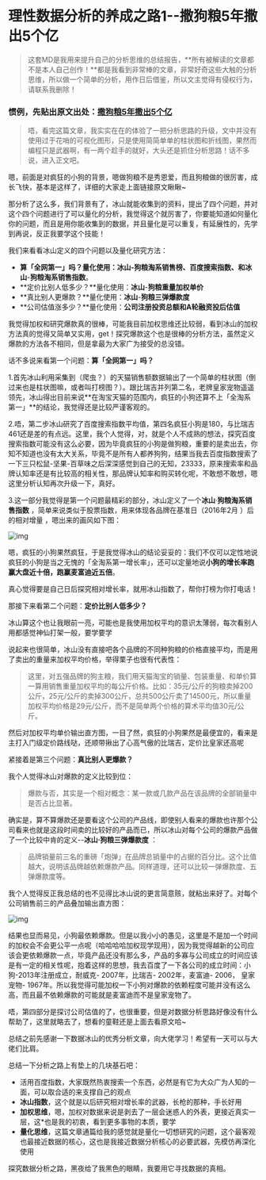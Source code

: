 # 理性数据分析的养成之路1--撒狗粮5年撒出5个亿

> 这套MD是我用来提升自己的分析思维的总结报告，**所有被解读的文章都不是本人自己创作！**都是我看到非常棒的文章，非常好奇这些大触的分析思维，所以做一个简单的分析，用作日后借鉴，所以文主觉得有侵权行为，请联系我删除！

### 惯例，先贴出原文出处：[撒狗粮5年撒出5个亿](https://zhuanlan.zhihu.com/p/38224152)

> 唔，看完这篇文章，我实实在在的体验了一把分析思路的升级，文中并没有使用过于花哨的可视化图形，只是使用简简单单的柱状图和折线图，果然而编程只是武器啊，有一两个趁手的就好，大头还是抓住分析思路！话不多说，进入正文吧。

嗯，前面是对疯狂的小狗的背景，嗯做狗粮不是秀恩爱，而且狗粮做的很厉害，成长飞快，基本是这样了，详细的大家走上面链接原文瞅瞅~

那分析了这么多，我们背景有了，冰山就能收集到的资料，提出了四个问题，并对这个四个问题进行了可以量化的分析，我觉得这个就厉害了，你要能知道如何量化你的问题，而且是用你能收集到的数据，并且量化是可以重复，有延展性的，先学到再说，反正我要学这个技能！

我们来看看冰山定义的四个问题以及量化研究方法：

- **算「全网第一」吗？**量化使用：**冰山-狗粮淘系销售榜**、**百度搜索指数**、和**冰山**-**狗粮淘系销售指数**。
- **定价比别人低多少？**量化使用：**冰山**-**狗粮重量加权单价**
- **真比别人更爆款？**量化使用：**冰山**-**狗粮三弹爆款度**
- **公司估值涨多少？**量化使用：**公司注册投资总额和A轮融资投后估值**

我觉得加权和研究爆款真的很棒，可能我目前加权思维还比较弱，看到冰山的加权方法真的觉得又简单又实用，get！探究爆款这个也是很棒的分析方法，虽然定义爆款的方法各不相同，但是拿最为大家广为接受的总没错。

话不多说来看第一个问题：**算「全网第一」吗？** 

1.首先冰山利用采集到（爬虫？）的天猫销售额数据输出了一个简单的柱状图（倒过来也是柱状图嘛，或者叫打榜图？）。跟比瑞吉并列第二名，老牌皇家宠物遥遥领先，冰山得出目前来说**在淘宝天猫的范围内，疯狂的小狗还算不上「全淘系第一」**的结论，我觉得还是比较严谨客观的。

2.唔，第二步冰山研究了百度搜索指数平均值，第四名疯狂小狗是180，与比瑞吉461还是差的有点远。这里，我个人觉得，对，就是个人不成熟的想法，探究百度搜索指数可能没有这么必要，因为毕竟疯狂的小狗是做狗粮，重要的是卖出去，你知不知道也没有太大关系，毕竟不是所有人都养狗狗，结果当我去百度指数搜索了一下三只松鼠-坚果-百草味之后深深感觉到自己的无知，23333，原来搜索率和品牌认知率还是有比较高的相关性，那品牌认知率和购买转化呢，不敢想不敢想，嗯这里分析认知再次升级一下，真好。

3.这一部分我觉得是第一个问题最精彩的部分，冰山定义了一个**冰山**·**狗粮淘系销售指数** ，简单来说类似于股票指数，用来体现各品牌在基准日（2016年2月 ）后的相对增量 ，嗯出来的画风如下图：

![img](https://pic4.zhimg.com/80/v2-2fc5f8a50520b9d17356c82541f68b68_hd.jpg) 

嗯，疯狂的小狗果然疯狂，于是我觉得冰山的结论妥妥的：我们不仅可以定性地说疯狂的小狗是当之无愧的「全淘系第一增长率」，还可以定量地说**小狗的增长率跑赢大盘近十倍，跑赢麦富迪近五倍**。 

真心觉得要是自己日后探究相对增长率，就用冰山指数了，帮你打榜为你打电话！

那接下来看第二个问题：**定价比别人低多少？** 

冰山算这个也让我眼前一亮，可能也是我使用加权平均的意识太薄弱，每次看别人用都感觉神仙打架一般，要学要学

说起来也很简单，冰山没有直接吧各个品牌的不同种狗粮的价格直接平均，而是用了卖出的重量来加权平均价格，举得栗子也很有代表性：

> 这里，对五强品牌的狗主粮，我们用天猫淘宝的销量、包装重量、和单价算一算用销售重量加权平均的每公斤价格。比如：35元/公斤的狗粮卖掉200公斤，25元/公斤的卖掉300公斤，总共500公斤卖了14500元，所以重量加权平均价格是29元/公斤，而不是简单两个价格的算术平均值30元/公斤。 

然后对加权平均单价输出直方图，一目了然，疯狂的小狗果然是最便宜的，看来是主打入门级定价路线哒，还顺带揪出了心高气傲的比瑞吉，定价比皇家还高呢

紧接着是第三个问题：**真比别人更爆款？** 

我个人觉得冰山对爆款的定义比较到位：

> 爆款与否，其实是一个相对概念：某一款或几款产品在该品牌的全部销量中是否占比显著。 

确实是，算不算爆款还是要看这个公司的产品线，即使别人看来的爆款也许那个公司看来也就是这段时间卖的比较好的产品而已，所以冰山对每个公司的爆款产品做了一个比较中肯的定义--**冰山·狗粮三弹爆款度** ：

> 品牌销量前三名的重磅「炮弹」在品牌总销量中的占据的百分比。这个比值越大，说明该品牌越依赖爆款产品。同样道理，还可以比较一弹爆款度、五弹爆款度等。

我个人觉得反正我总结的也不见得比冰山说的更言简意赅，就粘出来好了。对每个公司销售前三的产品叠加输出直方图：

![img](https://pic4.zhimg.com/80/v2-6c90b2a9272d8dc698cf4eabf1c75120_hd.jpg) 

结果也显而易见，小狗最依赖爆款。但是以我小小的愚见，这里是不是加一个时间的加权会不会更公平一点呢（哈哈哈哈加权现学现用），因为我觉得越新的公司应该会更依赖爆款一点，毕竟产品还没有那么多，产品的多寡与公司成立的时间应该是有一定的相关性呢，抱着这样的思想，我去百度了一下各公司的成立时间：小狗-2013年注册成立，耐威克- 2007年，比瑞吉- 2002年，麦富迪- 2006， 皇家宠物- 1967年。所以我觉得可能加权一下小狗对爆款的依赖程度可能并没有这么高，而且最不依赖爆款的可能就是麦富迪而不是皇家宠物了。

唔，第四部分是探讨公司估值的了，也很重要，但是对数据分析思路好像没有什么帮助了，这里就略去了，想看的童鞋还是上面去看原文哈~

总结之前先感谢一下数据冰山的优秀分析文章，向大佬学习！希望有一天可以与大佬们比肩。

总结一下分析之路上有垫上的几块基石吧：

- 活用百度指数，大家既然热衷搜索一个东西，必然是有它为大众广为人知的一面，可以取合适的来支撑自己的观点
- **冰山指数**，这个就是以后研究相对增长率的武器，长枪的那种，手长好用
- **加权思维**，嗯，加权对数据来说是剥去了一层会迷惑人的外表，更接近真实一层，这*也是我的初衷，看到更多事物的本质，要学
- **量化思维**，这篇文章通篇给我的感觉就是量化一切想研究的问题，这个最客观也最接近数据的核心，这也是我接近数据分析核心的必要武器，先模仿再深化使用

探究数据分析之路，黑夜给了我黑色的眼睛，我要用它寻找数据的真相。